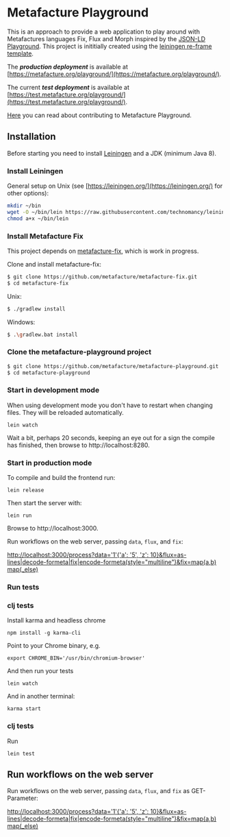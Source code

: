 # Metafacture Playground

This is an approach to provide a web application to play around with Metafactures languages Fix, Flux and Morph inspired by the [JSON-LD Playground](https://json-ld.org/playground/).
This project is inititially created using the [leiningen re-frame template](https://github.com/day8/re-frame-template).

The ***production deployment*** is available at [https://metafacture.org/playground/](https://metafacture.org/playground/).

The current ***test deployment*** is available at [https://test.metafacture.org/playground/](https://test.metafacture.org/playground/).

[Here](CONTRIBUTING.md) you can read about contributing to Metafacture Playground.

## Installation

Before starting you need to install [Leiningen](https://leiningen.org/) and a JDK (minimum Java 8).

### Install Leiningen

General setup on Unix (see [https://leiningen.org/](https://leiningen.org/) for other options):

```bash
mkdir ~/bin
wget -O ~/bin/lein https://raw.githubusercontent.com/technomancy/leiningen/stable/bin/lein
chmod a+x ~/bin/lein
```

### Install Metafacture Fix

This project depends on [metafacture-fix](https://github.com/metafacture/metafacture-fix), which is work in progress.

Clone and install metafacture-fix:
```bash
$ git clone https://github.com/metafacture/metafacture-fix.git
$ cd metafacture-fix
```

Unix:
```bash
$ ./gradlew install
```

Windows:
```bash
$ .\gradlew.bat install
```

### Clone the metafacture-playground project

```bash
$ git clone https://github.com/metafacture/metafacture-playground.git
$ cd metafacture-playground
```

### Start in development mode

When using development mode you don't have to restart when changing files. They will be reloaded automatically.

```
lein watch
```

Wait a bit, perhaps 20 seconds, keeping an eye out for a sign the compile has finished, then browse to http://localhost:8280.

### Start in production mode

To compile and build the frontend run:

```
lein release
```

Then start the server with:

```
lein run
```

Browse to http://localhost:3000.

Run workflows on the web server, passing `data`, `flux`, and `fix`:

[http://localhost:3000/process?data='1'{'a': '5', 'z': 10}&flux=as-lines|decode-formeta|fix|encode-formeta(style="multiline")&fix=map(a,b) map(_else)](http://localhost:3000/process?data=%271%27{%27a%27:%20%275%27,%20%27z%27:%2010}&flux=as-lines|decode-formeta|fix|encode-formeta(style=%22multiline%22)&fix=map(a,c)%20map(_else))

### Run tests

### clj tests

Install karma and headless chrome

```
npm install -g karma-cli
```

Point to your Chrome binary, e.g.

```
export CHROME_BIN='/usr/bin/chromium-browser'
```

And then run your tests

```
lein watch
```

And in another terminal:

```
karma start
```

### clj tests

Run

```
lein test
```

## Run workflows on the web server

Run workflows on the web server, passing `data`, `flux`, and `fix` as GET-Parameter:

[http://localhost:3000/process?data='1'{'a': '5', 'z': 10}&flux=as-lines|decode-formeta|fix|encode-formeta(style="multiline")&fix=map(a,b) map(_else)](http://localhost:3000/process?data=%271%27{%27a%27:%20%275%27,%20%27z%27:%2010}&flux=as-lines|decode-formeta|fix|encode-formeta(style=%22multiline%22)&fix=map(a,c)%20map(_else))
